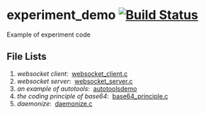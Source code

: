 # experiment_demo  [![Build Status](http://www.web-lovers.com/assets/bimg/build_passing.png)](http://www.web-lovers.com/)
Example of experiment code

## File Lists
1. *websocket client*:  [websocket_client.c](https://github.com/wettper/experiment_demo/blob/master/websocket_client.c)
2. *websocket server*:  [websocket_server.c](https://github.com/wettper/experiment_demo/blob/master/websocket_server.c)
3. *an example of autotools*:  [autotoolsdemo](https://github.com/wettper/experiment_demo/blob/master/autotoolsdemo)
4. *the coding principle of base64*:  [base64_principle.c](https://github.com/wettper/experiment_demo/blob/master/base64_principle.c)
5. *daemonize*:  [daemonize.c](https://github.com/wettper/experiment_demo/blob/master/daemonize.c)
